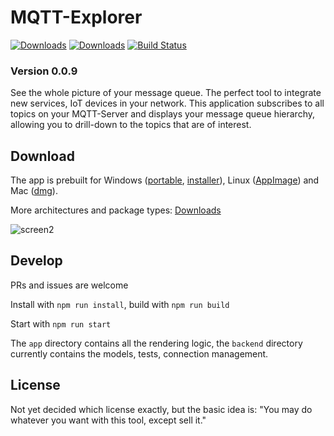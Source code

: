 # MQTT-Explorer
[![Downloads](https://github-basic-badges.herokuapp.com/release/thomasnordquist/MQTT-Explorer.svg)](https://travis-ci.org/thomasnordquist/MQTT-Explorer/releases)
[![Downloads](https://github-basic-badges.herokuapp.com/downloads/thomasnordquist/MQTT-Explorer/total.svg)](https://travis-ci.org/thomasnordquist/MQTT-Explorer/releases)
[![Build Status](https://travis-ci.org/thomasnordquist/MQTT-Explorer.svg?branch=master)](https://travis-ci.org/thomasnordquist/MQTT-Explorer)

### Version 0.0.9
See the whole picture of your message queue.
The perfect tool to integrate new services, IoT devices in your network.
This application subscribes to all topics on your MQTT-Server and displays your message queue hierarchy, allowing you to drill-down to the topics that are of interest.

## Download
The app is prebuilt for Windows ([portable](https:&#x2F;&#x2F;github.com&#x2F;thomasnordquist&#x2F;MQTT-Explorer&#x2F;releases&#x2F;download&#x2F;v0.0.9&#x2F;MQTT-Explorer-0.0.9.exe), [installer](https:&#x2F;&#x2F;github.com&#x2F;thomasnordquist&#x2F;MQTT-Explorer&#x2F;releases&#x2F;download&#x2F;v0.0.9&#x2F;MQTT-Explorer-Setup-0.0.9.exe)), Linux ([AppImage](https:&#x2F;&#x2F;github.com&#x2F;thomasnordquist&#x2F;MQTT-Explorer&#x2F;releases&#x2F;download&#x2F;v0.0.9&#x2F;MQTT-Explorer-0.0.9-x86_64.AppImage)) and Mac ([dmg](https:&#x2F;&#x2F;github.com&#x2F;thomasnordquist&#x2F;MQTT-Explorer&#x2F;releases&#x2F;download&#x2F;v0.0.9&#x2F;MQTT-Explorer-0.0.9.dmg)).

More architectures and package types: [Downloads](https://github.com/thomasnordquist/MQTT-Explorer/releases)

![screen2](https://user-images.githubusercontent.com/7721625/51109225-dbe22200-17f4-11e9-8f6b-c6a27c07c90e.png)

## Develop
PRs and issues are welcome

Install with `npm run install`, build with `npm run build`

Start with `npm run start`

The `app` directory contains all the rendering logic, the `backend` directory currently contains the models, tests, connection management.

## License
Not yet decided which license exactly, but the basic idea is: "You may do whatever you want with this tool, except sell it."
